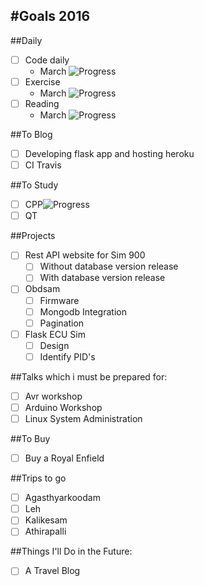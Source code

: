#Goals 2016
----

##Daily

- [ ] Code daily
	- March ![Progress](http://progressed.io/bar/0?title=progress)
- [ ] Exercise
	- March ![Progress](http://progressed.io/bar/0?title=progress)
- [ ] Reading
	- March ![Progress](http://progressed.io/bar/0?title=progress)

##To Blog

- [ ] Developing flask app and hosting heroku
- [ ] CI Travis

##To Study

- [ ] CPP![Progress](http://progressed.io/bar/28?title=progress)
- [ ] QT

##Projects

- [ ] Rest API website for Sim 900
	- [ ] Without database version release
	- [ ] With database version release
- [ ] Obdsam
	- [ ] Firmware
	- [ ] Mongodb Integration
	- [ ] Pagination
- [ ] Flask ECU Sim
	- [ ] Design
	- [ ] Identify PID's

##Talks which i must be prepared for:

- [ ] Avr workshop
- [ ] Arduino Workshop
- [ ] Linux System Administration

##To Buy

- [ ] Buy a Royal Enfield

##Trips to go

- [ ] Agasthyarkoodam
- [ ] Leh
- [ ] Kalikesam
- [ ] Athirapalli

##Things I'll Do in the Future:

- [ ] A Travel Blog
